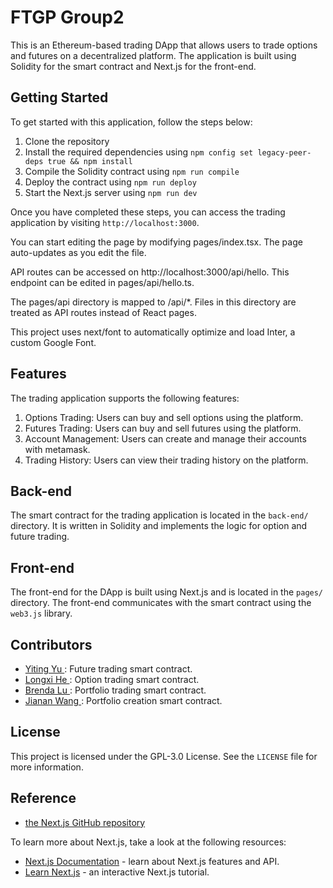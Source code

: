 # FTGP Group2

This is an Ethereum-based trading DApp that allows users to trade options and futures on a decentralized platform. The application is built using Solidity for the smart contract and Next.js for the front-end.

## Getting Started

To get started with this application, follow the steps below:

1. Clone the repository
2. Install the required dependencies using `npm config set legacy-peer-deps true && npm install`
3. Compile the Solidity contract using `npm run compile`
4. Deploy the contract using `npm run deploy`
5. Start the Next.js server using `npm run dev`

Once you have completed these steps, you can access the trading application by visiting `http://localhost:3000`.

You can start editing the page by modifying pages/index.tsx. The page auto-updates as you edit the file.

API routes can be accessed on http://localhost:3000/api/hello. This endpoint can be edited in pages/api/hello.ts.

The pages/api directory is mapped to /api/*. Files in this directory are treated as API routes instead of React pages.

This project uses next/font to automatically optimize and load Inter, a custom Google Font.

## Features

The trading application supports the following features:

1. Options Trading: Users can buy and sell options using the platform.
2. Futures Trading: Users can buy and sell futures using the platform.
3. Account Management: Users can create and manage their accounts with metamask.
4. Trading History: Users can view their trading history on the platform.

## Back-end

The smart contract for the trading application is located in the `back-end/` directory. It is written in Solidity and implements the logic for option and future trading.

## Front-end

The front-end for the DApp is built using Next.js and is located in the `pages/` directory. The front-end communicates with the smart contract using the `web3.js` library.

## Contributors

- [ Yiting Yu ](https://github.com/uuTing): Future trading smart contract.
- [ Longxi He ](https://github.com/LongxiHe): Option trading smart contract.
- [ Brenda Lu ](https://github.com/brendalu21fav): Portfolio trading smart contract.
- [ Jianan Wang ](https://github.com/righteousnoah): Portfolio creation smart contract.

## License

This project is licensed under the GPL-3.0 License. See the `LICENSE` file for more information.

## Reference

- [the Next.js GitHub repository](https://github.com/vercel/next.js/)

To learn more about Next.js, take a look at the following resources:

- [Next.js Documentation](https://nextjs.org/docs) - learn about Next.js features and API.
- [Learn Next.js](https://nextjs.org/learn) - an interactive Next.js tutorial.
